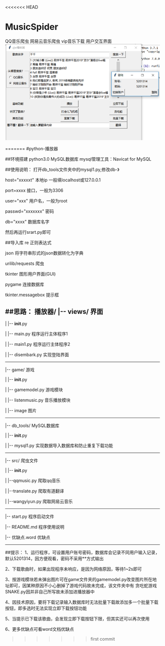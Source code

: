 <<<<<<< HEAD
# MusicSpider
QQ音乐爬虫 网易云音乐爬虫 vip音乐下载 用户交互界面
![image](https://github.com/Zzjw527/MusicSpider/blob/master/p3.png)

=======
#python-播放器

##环境搭建
python3.0  MySQL数据库   mysql管理工具：Navicat for MySQL


##使用说明：
打开db_tools文件夹中的mysql1.py,修改db-》

host="xxxxxt"        本地ip 一般填localhost或127.0.0.1

port=xxxx              接口，一般为3306

user="xxx"             用户名，一般为root

passwd="xxxxxxx" 密码

db="xxxx"              数据库名字

然后再运行srart.py即可

##导入库
re                       正则表达式

json                   将字符串形式的json数据转化为字典

urilib/requests   爬虫

tkinter                图形用户界面(GUI)

pygame             连接数据库

tkinter.messagebox  提示框

##思路：
播放器/
|-- views/               界面
----
|   |-- __init__.py

|   |-- main.py          程序运行主体程序1

|   |-- main1.py         程序运行主体程序2

|   |-- disembark.py     实现登陆界面

----
|-- game/                游戏

|   |-- __init__.py

|   |-- gamemodel.py     游戏模块

|   |-- listenmusic.py   音乐播放模块

|  |-- image            图片

----

|-- db_tools/            MySQL数据库

|   |-- __init__.py

|   |-- mysql1.py        实现数据导入数据库和防止重复下载功能

----
|-- src/                 爬虫文件

|   |-- __init__.py 

|   |--qqmusic.py        爬取qq音乐

|   |--translate.py      爬取有道翻译

|   |--wangyiyun.py  爬取网易云音乐


----

|-- start.py           程序启动文件

|-- README.md           程序使用说明

|-- 优缺点.word           优缺点

----

##提示：
1、运行程序，可设置用户账号密码，数据库会记录不同用户输入记录，默认5201314，因方便观看，密码不采用**方式输出

2、下载歌曲时，如果出现程序未响应，是因为网络原因，等待1~2s即可

3、按游戏模块若未弹出图片可在game文件夹的gamemodel.py改变图片所在地址即可，因某种原因不小心删掉了游戏代码故未完成，该文件夹中有
贪吃蛇游戏SNAKE.py因并非自己所写故未添加进播放器中

4、因技术原因，要将下载记录输入数据库时无法批量下载故添加多一个批量下载按钮，即多选时无法实现立即下载按钮功能

5、当提示已下载该歌曲，会发现立即下载按钮下限，但其实还可以再次使用

6、更多优缺点可看word文档优缺点




>>>>>>> first commit
